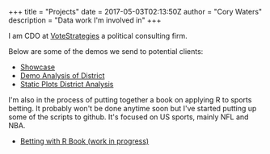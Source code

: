 +++
title = "Projects"
date = 2017-05-03T02:13:50Z
author = "Cory Waters"
description = "Data work I'm involved in"
+++

I am CDO at [VoteStrategies](https://votestrategies.com) a political consulting firm. 
    
Below are some of the demos we send to potential clients:

+ [Showcase](https://vs-showcase.netlify.com)
+ [Demo Analysis of District](https://vs-i-demo-district.netlify.com)
+ [Static Plots District Analysis](https://vs-demo-data-district.netlify.com)

I'm also in the process of putting together a book on applying R to sports betting. It probably won't be done anytime soon but I've started putting up some of the scripts to github. It's focused on US sports, mainly NFL and NBA.

+ [Betting with R Book (work in progress)](https://github.com/cswaters/betting_with_R_bookfiles)

